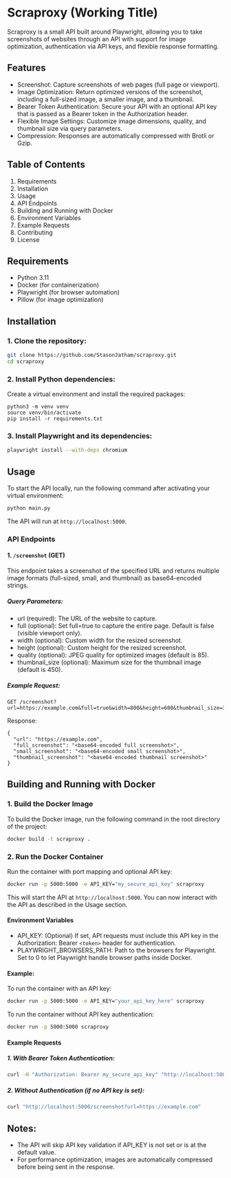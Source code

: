 # Scraproxy (Working Title)

Scraproxy is a small API built around Playwright, allowing you to take screenshots of websites through an API with support for image optimization, authentication via API keys, and flexible response formatting.

## Features

- Screenshot: Capture screenshots of web pages (full page or viewport).
- Image Optimization: Return optimized versions of the screenshot, including a full-sized image, a smaller image, and a thumbnail.
- Bearer Token Authentication: Secure your API with an optional API key that is passed as a Bearer token in the Authorization header.
- Flexible Image Settings: Customize image dimensions, quality, and thumbnail size via query parameters.
- Compression: Responses are automatically compressed with Brotli or Gzip.

## Table of Contents

1. Requirements
2. Installation
3. Usage
4. API Endpoints
5. Building and Running with Docker
6. Environment Variables
7. Example Requests
8. Contributing
9. License

## Requirements

- Python 3.11
- Docker (for containerization)
- Playwright (for browser automation)
- Pillow (for image optimization)

## Installation

### 1. Clone the repository:

```bash
git clone https://github.com/StasonJatham/scraproxy.git
cd scraproxy
```

### 2. Install Python dependencies:

Create a virtual environment and install the required packages:

```
python3 -m venv venv
source venv/bin/activate
pip install -r requirements.txt
```

### 3. Install Playwright and its dependencies:

```bash
playwright install --with-deps chromium
```

## Usage

To start the API locally, run the following command after activating your virtual environment:

```bash
python main.py
```

The API will run at `http://localhost:5000`.

### API Endpoints

#### 1. `/screenshot` (GET)

This endpoint takes a screenshot of the specified URL and returns multiple image formats (full-sized, small, and thumbnail) as base64-encoded strings.

##### Query Parameters:

- url (required): The URL of the website to capture.
- full (optional): Set full=true to capture the entire page. Default is false (visible viewport only).
- width (optional): Custom width for the resized screenshot.
- height (optional): Custom height for the resized screenshot.
- quality (optional): JPEG quality for optimized images (default is 85).
- thumbnail_size (optional): Maximum size for the thumbnail image (default is 450).

##### Example Request:

```
GET /screenshot?url=https://example.com&full=true&width=800&height=600&thumbnail_size=300
```

Response:

```
{
  "url": "https://example.com",
  "full_screenshot": "<base64-encoded full screenshot>",
  "small_screenshot": "<base64-encoded small screenshot>",
  "thumbnail_screenshot": "<base64-encoded thumbnail screenshot>"
}
```

## Building and Running with Docker

### 1. Build the Docker Image

To build the Docker image, run the following command in the root directory of the project:

```bash
docker build -t scraproxy .
```

### 2. Run the Docker Container

Run the container with port mapping and optional API key:

```bash
docker run -p 5000:5000 -e API_KEY="my_secure_api_key" scraproxy
```

This will start the API at `http://localhost:5000`. You can now interact with the API as described in the Usage section.

#### Environment Variables

- API_KEY: (Optional) If set, API requests must include this API key in the Authorization: Bearer `<token>` header for authentication.
- PLAYWRIGHT_BROWSERS_PATH: Path to the browsers for Playwright. Set to 0 to let Playwright handle browser paths inside Docker.

#### Example:

To run the container with an API key:

```bash
docker run -p 5000:5000 -e API_KEY="your_api_key_here" scraproxy
```

To run the container without API key authentication:

```bash
docker run -p 5000:5000 scraproxy
```

#### Example Requests

##### 1. With Bearer Token Authentication:

```bash
curl -H "Authorization: Bearer my_secure_api_key" "http://localhost:5000/screenshot?url=https://example.com"
```

##### 2. Without Authentication (if no API key is set):

```bash
curl "http://localhost:5000/screenshot?url=https://example.com"
```

## Notes:

- The API will skip API key validation if API_KEY is not set or is at the default value.
- For performance optimization, images are automatically compressed before being sent in the response.
